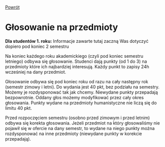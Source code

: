 [Powrót](README.md)

# Głosowanie na przedmioty

**Dla studentów 1. roku:** Informacje zawarte tutaj zaczną Was dotyczyć dopiero pod koniec 2 semestru

Na koniec każdego roku akademickiego (czyli pod koniec semestru letniego) odbywa się głosowanie. Studenci dają punkty (od 1 do 3) na przedmioty które ich najbardziej interesują. Każdy punkt to zapisy 24h wcześniej na dany przedmiot.

Głosowanie odbywa się pod koniec roku od razu na cały następny rok (semestr zimowy i letni). Do wydania jest 40 pkt, bez podziału na semestry. Możemy je rozdysponować tak jak chcemy. Niewydane punkty przepadają bezpowrotnie. Oddany głos możemy modyfikować przez cały okres głosowania. Punkty wydane na przedmioty humanistyczne nie liczą się do limitu 40 pkt.

Przed rozpoczęciem semestru (osobno przed zimowym i przed letnim) odbywa się korekta głosowania. Jeżeli przedmiot na który głosowaliśmy nie pojawił się w ofercie na dany semestr, to wydane na niego punkty można rozdysponować na inne przedmioty (niewydane punkty w korekcie przepadają).
